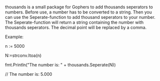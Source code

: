 thousands is a small package for Gophers to add thousands seperators to numbers.
Before use, a number has to be converted to a string. Then you can use the Seperate-function
to add thousand seperators to your number. The Seperate-function will return a string containing
the number with thousands seperators. The decimal point will be replaced by a comma.

Example:

n := 5000

N:=strconv.Itoa(n)

fmt.Println("The number is: " + thousands.Seperate(N))

// The number is: 5.000



